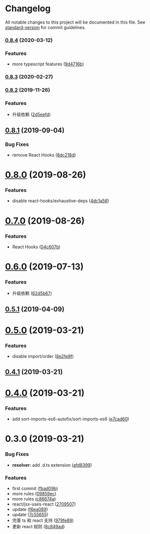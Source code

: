# Changelog

All notable changes to this project will be documented in this file. See [standard-version](https://github.com/conventional-changelog/standard-version) for commit guidelines.

### [0.8.4](https://github.com/fjc0k/eslint-config-io/compare/v0.8.3...v0.8.4) (2020-03-12)


### Features

* more typescript features ([9d4716b](https://github.com/fjc0k/eslint-config-io/commit/9d4716b1a19039440b789c280237004ff29283e1))

### [0.8.3](https://github.com/fjc0k/eslint-config-io/compare/v0.8.2...v0.8.3) (2020-02-27)

### [0.8.2](https://github.com/fjc0k/eslint-config-io/compare/v0.8.1...v0.8.2) (2019-11-26)


### Features

* 升级依赖 ([2d5eefd](https://github.com/fjc0k/eslint-config-io/commit/2d5eefd5580113444ad68aeafe6bfc90e1c6b012))

## [0.8.1](https://github.com/fjc0k/eslint-config-io/compare/v0.8.0...v0.8.1) (2019-09-04)


### Bug Fixes

* remove React Hooks ([8dc218d](https://github.com/fjc0k/eslint-config-io/commit/8dc218d))



# [0.8.0](https://github.com/fjc0k/eslint-config-io/compare/v0.7.0...v0.8.0) (2019-08-26)


### Features

* disable react-hooks/exhaustive-deps ([4dc1a56](https://github.com/fjc0k/eslint-config-io/commit/4dc1a56))



# [0.7.0](https://github.com/fjc0k/eslint-config-io/compare/v0.6.0...v0.7.0) (2019-08-26)


### Features

* React Hooks ([04c607b](https://github.com/fjc0k/eslint-config-io/commit/04c607b))



# [0.6.0](https://github.com/fjc0k/eslint-config-io/compare/v0.5.1...v0.6.0) (2019-07-13)


### Features

* 升级依赖 ([62d5b67](https://github.com/fjc0k/eslint-config-io/commit/62d5b67))



## [0.5.1](https://github.com/fjc0k/eslint-config-io/compare/v0.5.0...v0.5.1) (2019-04-09)



# [0.5.0](https://github.com/fjc0k/eslint-config-io/compare/v0.4.1...v0.5.0) (2019-03-21)


### Features

* disable import/order ([8e2fe9f](https://github.com/fjc0k/eslint-config-io/commit/8e2fe9f))



## [0.4.1](https://github.com/fjc0k/eslint-config-io/compare/v0.4.0...v0.4.1) (2019-03-21)



# [0.4.0](https://github.com/fjc0k/eslint-config-io/compare/v0.3.0...v0.4.0) (2019-03-21)


### Features

* add sort-imports-es6-autofix/sort-imports-es6 ([e7cad60](https://github.com/fjc0k/eslint-config-io/commit/e7cad60))



# 0.3.0 (2019-03-21)


### Bug Fixes

* **resolver:** add .d.ts extension ([afd8399](https://github.com/fjc0k/eslint-config-io/commit/afd8399))


### Features

* first commit ([fbad09b](https://github.com/fjc0k/eslint-config-io/commit/fbad09b))
* more rules ([09859ec](https://github.com/fjc0k/eslint-config-io/commit/09859ec))
* more rules ([c86674a](https://github.com/fjc0k/eslint-config-io/commit/c86674a))
* react/jsx-uses-react ([2709507](https://github.com/fjc0k/eslint-config-io/commit/2709507))
* update ([f6ea089](https://github.com/fjc0k/eslint-config-io/commit/f6ea089))
* update ([7c55655](https://github.com/fjc0k/eslint-config-io/commit/7c55655))
* 完善 ts 和 react 支持 ([979fe89](https://github.com/fjc0k/eslint-config-io/commit/979fe89))
* 更新 react 规则 ([8c849ad](https://github.com/fjc0k/eslint-config-io/commit/8c849ad))

